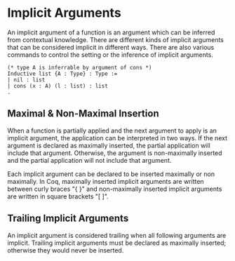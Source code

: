 # Implicit Arguments

An implicit argument of a function is an argument which can be inferred from contextual knowledge.
There are different kinds of implicit arguments that can be considered implicit in different ways.
There are also various commands to control the setting or the inference of implicit arguments.

```coq
(* type A is inferrable by argument of cons *)
Inductive list {A : Type} : Type :=
| nil : list
| cons (x : A) (l : list) : list
.
```

## Maximal & Non-Maximal Insertion

When a function is partially applied and the next argument to apply is an implicit argument, the application can be interpreted in two ways.
If the next argument is declared as maximally inserted,
the partial application will include that argument.
Otherwise, the argument is non-maximally inserted and the partial application will not include that argument.

Each implicit argument can be declared to be inserted maximally or non maximally.
In Coq, maximally inserted implicit arguments are written between curly braces "{ }" and non-maximally inserted implicit arguments are written in square brackets "[ ]".

## Trailing Implicit Arguments

An implicit argument is considered trailing when all following arguments are implicit.
Trailing implicit arguments must be declared as maximally inserted;
otherwise they would never be inserted.
